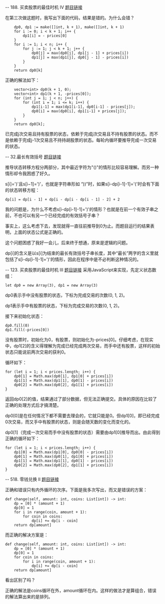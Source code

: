 -- 188. 买卖股票的最佳时机 IV
[题目链接](https://leetcode-cn.com/problems/best-time-to-buy-and-sell-stock-iv/)

在第三次做这题时，我写出下面的代码，结果是错的。为什么会错？
```
    dp0, dp1 := make([]int, k + 1), make([]int, k + 1)
    for i := 0; i < k + 1; i++ {
        dp1[i] = - prices[0]
    }
    for i := 1; i < n; i++ {
        for j := 1; j < k + 1; j++ {
            dp0[j] = max(dp0[j], dp1[j - 1] + prices[i])
            dp1[j] = max(dp1[j], dp0[j - 1] - prices[i])
        }
    }
    return dp0[k]
```
正确的解法如下：
```
    vector<int> dp0(k + 1, 0);
    vector<int> dp1(k + 1, -prices[0]);
    for (int j = 1; j < n; j++) {
        for (int i = 1; i <= k; i++) {
            dp1[i-1] = max(dp1[i-1], dp0[i-1] - prices[j]);
            dp0[i] = max(dp0[i], dp1[i-1] + prices[j]);
        }
    }
    return dp0[k];
```
已完成j次交易且持有股票的状态，依赖于完成j次交易且不持有股票的状态。而不是依赖于完成j-1次交易且不持持胡股票的状态。每轮内循环要推导完成一次交易的状态。

-- 32.最长有效括号
[题目链接](https://leetcode-cn.com/problems/longest-valid-parentheses/)

推导状态转移方程分两部分，其中最近字符为"()"的情形比较容易理解。而另一种情形却令我困惑了好久。

s[i]=')'且s[i−1]=')'，也就是字符串形如 “))”时，如果s[i-dp[i-1]-1]='('时会有下面的状态转移方程：
```
dp[i] = dp[i - 1] + dp[i - dp[i - dp[i - 1] - 2] + 2
```
我的问题是，为什么不考虑s[i-dp[i-1]-1]=')'的情形？也就是在前一个有效子串之前，不也可以有另一个已经完成的有效括号子串？

事实上，这么考虑下去，发现就得一直往前推导到0为止。而题目运行的结果表明，上面的状态公式是正确的。

这个问题困惑了我好一会儿，后来终于想通，原来是逻辑的问题。

dp[i]的含义是以s[i]为结束的最长有效括号子串长度，其中“最长”两字的含义里就包括了s[i-dp[i-1]-1]=')'的情形，因此在程序中是不必判断这种情况的。

-- 123. 买卖股票的最佳时机 III
[题目链接](https://leetcode-cn.com/problems/best-time-to-buy-and-sell-stock-iii/)
采用JavaScript来实现，先定义状态数组：
```
let dp0 = new Array(3), dp1 = new Array(3)
```
dp0表示手中没有股票的状态，下标为完成交易的次数(0, 1, 2)。

dp1表示手中有股票的状态，下标为完成交易的次数(0, 1, 2)。

接下来初始化状态：
```
dp0.fill(0)
dp1.fill(-prices[0])
```
没有股票时，初始化为0，有股票，则初始化为-prices[0]。仔细考虑，在现实中，dp1[2]的含义得理解为完成已经完成两次交易，而手中还有股票，这样的初始状态只能说前两次交易的获利0。

循环如下：
```
for (let i = 1; i < prices.length; i++) {
    dp0[1] = Math.max(dp0[1], dp1[0] + prices[i])
    dp1[1] = Math.max(dp1[1], dp0[1] - prices[i])
    dp0[2] = Math.max(dp0[2], dp1[1] + prices[i])
}
```
返回dp0[2]的值，结果通过了部分数据，但无法正确提交。具体的原因在比较了正确的处理方式后才搞清楚。

dp0[0]是在任何情况下都不需要去理会的，它就只能是0。但dp1[0]，即已经完成0次交易，而又手中有股票的状态，则是会随天数的变化而变化的。

dp0[1]（完成一次交易而手中没有股票的状态）需要由dp1[0]推导而出。由此得到正确的循环如下：
```
for (let i = 1; i < prices.length; i++) {
    dp1[0] = Math.max(dp1[0], dp0[0] - prices[i])
    dp0[1] = Math.max(dp0[1], dp1[0] + prices[i])
    dp1[1] = Math.max(dp1[1], dp0[1] - prices[i])
    dp0[2] = Math.max(dp0[2], dp1[1] + prices[i])
}
```

-- 518. 零钱兑换 II
[题目链接](https://leetcode-cn.com/problems/coin-change-2/)

正确和错误只有内外循环的次序。下面是我多次写出，而又是错误的方案：
```
def change(self, amount: int, coins: List[int]) -> int:
    dp = [0] * (amount + 1)
    dp[0] = 1
    for i in range(coin, amount + 1):
        for coin in coins:
            dp[i] += dp[i - coin]
    return dp[amount]
```
而正确的解决方案是：
```
def change(self, amount: int, coins: List[int]) -> int:
    dp = [0] * (amount + 1)
    dp[0] = 1
    for coin in coins:
        for i in range(coin, amount + 1):
            dp[i] += dp[i - coin]
    return dp[amount]
```
看出区别了吗？

正确的解法是coins循环在外，amount循环在内。这样的做法才是算组合，错误的解法算出来的是排列。


